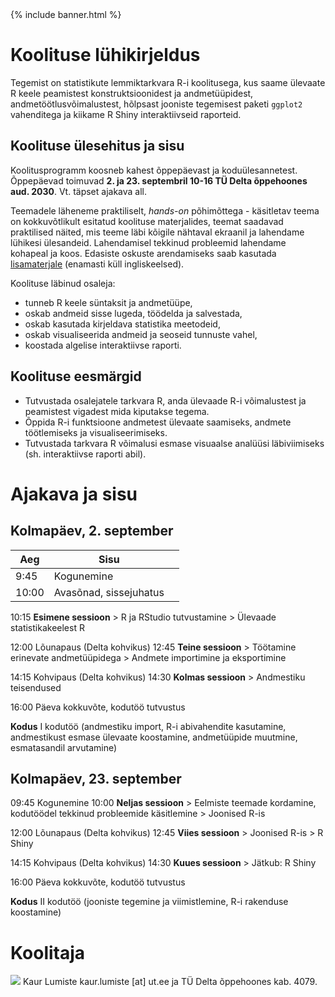 ﻿---
layout: frontpage
---

<div class="head_example">
 {% include banner.html %}
</div>


# Koolituse lühikirjeldus

Tegemist on statistikute lemmiktarkvara R-i koolitusega, kus saame ülevaate R keele peamistest konstruktsioonidest ja andmetüüpidest, andmetöötlusvõimalustest, hõlpsast jooniste tegemisest paketi `ggplot2` vahenditega ja kiikame R Shiny interaktiivseid raporteid.

## Koolituse ülesehitus ja sisu

Koolitusprogramm koosneb kahest õppepäevast ja koduülesannetest. Õppepäevad toimuvad **2. ja 23. septembril 10-16 TÜ Delta õppehoones aud. 2030**. Vt. täpset ajakava all.

Teemadele läheneme praktiliselt, _hands-on_	 põhimõttega - käsitletav teema on kokkuvõtlikult esitatud koolituse materjalides, teemat saadavad praktilised näited, mis teeme läbi kõigile nähtaval ekraanil ja lahendame lühikesi ülesandeid. Lahendamisel tekkinud probleemid lahendame kohapeal ja koos. Edasiste oskuste arendamiseks saab kasutada [lisamaterjale](lisamaterjal) (enamasti küll ingliskeelsed).

Koolituse läbinud osaleja:

* tunneb R keele süntaksit ja andmetüüpe,
* oskab andmeid sisse lugeda, töödelda ja salvestada,
* oskab kasutada kirjeldava statistika meetodeid,
* oskab visualiseerida andmeid ja seoseid tunnuste vahel,
* koostada algelise interaktiivse raporti.


## Koolituse eesmärgid

* Tutvustada osalejatele tarkvara R, anda ülevaade R-i võimalustest ja peamistest vigadest mida kiputakse tegema.
* Õppida R-i funktsioone andmetest ülevaate saamiseks, andmete töötlemiseks ja visualiseerimiseks.
* Tutvustada tarkvara R võimalusi esmase visuaalse analüüsi läbiviimiseks (sh. interaktiivse raporti abil).


# Ajakava ja sisu 

Kolmapäev, 2. september
-----

| Aeg   | Sisu  |   |
|---	| ---	|---|
| 9:45   | Kogunemine  |   |
|10:00   | Avasõnad, sissejuhatus  |   |




10:15  **Esimene sessioon** 
	> R ja RStudio tutvustamine
	> Ülevaade statistikakeelest R 
	
12:00 	Lõunapaus (Delta kohvikus)
12:45	**Teine sessioon**
	> Töötamine erinevate andmetüüpidega
	> Andmete importimine ja eksportimine
	
14:15	Kohvipaus (Delta kohvikus)
14:30	**Kolmas sessioon**
	> Andmestiku teisendused
	
16:00	Päeva kokkuvõte, kodutöö tutvustus

**Kodus**
I kodutöö (andmestiku import, R-i abivahendite kasutamine, andmestikust esmase ülevaate koostamine, andmetüüpide muutmine, esmatasandil arvutamine)


Kolmapäev, 23. september
-----
09:45	Kogunemine
10:00	**Neljas sessioon**
	> Eelmiste teemade kordamine, kodutöödel tekkinud probleemide käsitlemine
	> Joonised R-is

12:00	Lõunapaus (Delta kohvikus)
12:45	**Viies sessioon**
	> Joonised R-is
	> R Shiny

14:15 Kohvipaus (Delta kohvikus)
14:30 **Kuues sessioon**
	> Jätkub: R Shiny

16:00 Päeva kokkuvõte, kodutöö tutvustus

**Kodus** 
II kodutöö (jooniste tegemine ja viimistlemine, R-i rakenduse koostamine)


# Koolitaja

![](https://media-exp1.licdn.com/dms/image/C4D03AQHhKgFpBRn0mg/profile-displayphoto-shrink_200_200/0?e=1603929600&v=beta&t=Sn2zJY4IJuR0-_tzuzD8HIjT8Ytw0uDC_y_ddN1QUOI)
Kaur Lumiste kaur.lumiste [at] ut.ee ja TÜ Delta õppehoones kab. 4079.
